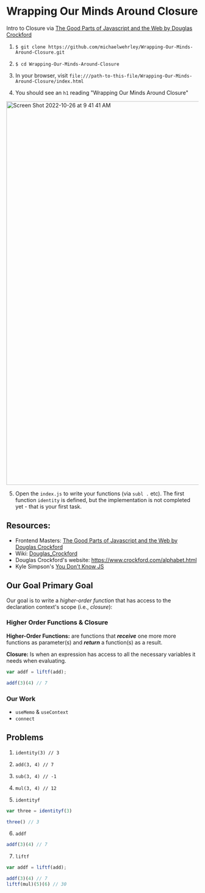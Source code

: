 # Wrapping Our Minds Around Closure
Intro to Closure via [The Good Parts of Javascript and the Web by Douglas Crockford](https://frontendmasters.com/courses/good-parts-javascript-web/)

1. `$ git clone https://github.com/michaelwehrley/Wrapping-Our-Minds-Around-Closure.git`

2. `$ cd Wrapping-Our-Minds-Around-Closure`

3. In your browser, visit `file:///path-to-this-file/Wrapping-Our-Minds-Around-Closure/index.html`

4. You should see an `h1` reading "Wrapping Our Minds Around Closure"

<img width="1005" alt="Screen Shot 2022-10-26 at 9 41 41 AM" src="https://user-images.githubusercontent.com/526136/198058140-4462bc91-dbcf-40d9-8f26-78b79d9716e4.png">

5. Open the `index.js` to write your functions (via `subl .` etc).  The first function `identity` is defined, but the implementation is not completed yet - that is your first task.

## Resources: 
* Frontend Masters: [The Good Parts of Javascript and the Web by Douglas Crockford](https://frontendmasters.com/courses/good-parts-javascript-web/)
* Wiki: [Douglas_Crockford](https://en.wikipedia.org/wiki/Douglas_Crockford)
* Douglas Crockford's website: https://www.crockford.com/alphabet.html
* Kyle Simpson's [You Don't Know JS](https://github.com/getify/You-Dont-Know-JS)

## Our Goal Primary Goal

Our goal is to write a *higher-order function* that has access to the declaration context's scope (i.e., *closure*):

### Higher Order Functions & Closure

**Higher-Order Functions:** are functions that _**receive**_ one more more functions as parameter(s) and _**return**_ a function(s) as a result.

**Closure:** Is when an expression has access to all the necessary variables it needs when evaluating. 

```js
var addf = liftf(add);

addf(3)(4) // 7
```

### Our Work

* `useMemo` & `useContext`
* `connect`


## Problems

1. `identity(3) // 3`

2. `add(3, 4) // 7`

3. `sub(3, 4) // -1`

4. `mul(3, 4) // 12`

5. `identityf`
```js
var three = identityf(3)

three() // 3
```
6. `addf`
```js
addf(3)(4) // 7
```

7. `liftf`
```js
var addf = liftf(add);

addf(3)(4) // 7
liftf(mul)(5)(6) // 30 
```
